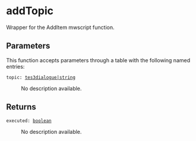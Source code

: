 # addTopic

Wrapper for the AddItem mwscript function.

## Parameters

This function accepts parameters through a table with the following named entries:

<dl class="describe">
<dt><code class="descname">topic: <a href="https://mwse.readthedocs.io/en/latest/lua/type/tes3dialogue|string.html">tes3dialogue|string</a></code></dt>
<dd>

No description available.

</dd>
</dl>

## Returns

<dl class="describe">
<dt><code class="descname">executed: <a href="https://mwse.readthedocs.io/en/latest/lua/type/boolean.html">boolean</a></code></dt>
<dd>

No description available.

</dd>
</dl>
